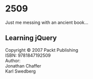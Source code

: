 # 2509
Just me messing with an ancient book...

## Learning jQuery

Copyright &copy; 2007 Packt Publishing  
ISBN: 9781847192509  
Author:  
    Jonathan Chaffer  
    Karl Swedberg  